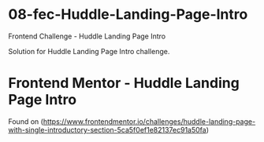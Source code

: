 # 08-fec-Huddle-Landing-Page-Intro

Frontend Challenge - Huddle Landing Page Intro

Solution for Huddle Landing Page Intro challenge.

# Frontend Mentor - Huddle Landing Page Intro

Found on (https://www.frontendmentor.io/challenges/huddle-landing-page-with-single-introductory-section-5ca5f0ef1e82137ec91a50fa)
